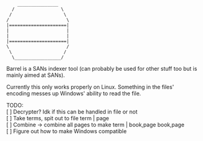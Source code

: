 ```
    _______________  
  /                 \  
 /                   \  
/                     \  
|=====================|  
|                     |  
|                     |  
|=====================|  
\                     /  
 \                   /  
  \_________________/  
```

Barrel is a SANs indexer tool (can probably be used for other stuff too but is mainly aimed at SANs).  

Currently this only works properly on Linux. Something in the files' encoding messes up Windows' ability to read the file.

TODO:  
[ ] Decrypter? Idk if this can be handled in file or not  
[ ] Take terms, spit out to file term | page  
[ ] Combine -> combine all pages to make term | book,page book,page  
[ ] Figure out how to make Windows compatible